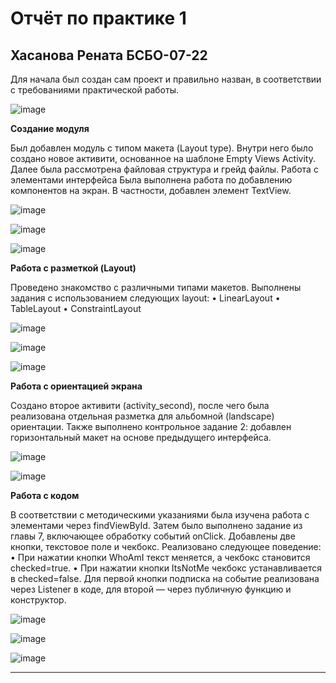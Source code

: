 # Отчёт по практике 1
## Хасанова Рената БСБО-07-22

Для начала был создан сам проект и правильно назван, в соответствии с требованиями практической работы.

![image](https://github.com/user-attachments/assets/942f9b82-d883-42b8-a382-2eb3a3f8973d)

**Создание модуля**

Был добавлен модуль с типом макета (Layout type). Внутри него было создано новое активити, основанное на шаблоне Empty Views Activity. Далее была рассмотрена файловая структура и грейд файлы.
Работа с элементами интерфейса
Была выполнена работа по добавлению компонентов на экран. В частности, добавлен элемент TextView.

![image](https://github.com/user-attachments/assets/6ab4c55e-3d29-4e3a-b7b2-dcd1247e86d7)

![image](https://github.com/user-attachments/assets/fef2a31b-77e2-4833-85e8-b66a4b80561d)

![image](https://github.com/user-attachments/assets/fb9e21fe-905e-4dc3-844b-415cc0bfe168)

**Работа с разметкой (Layout)**

Проведено знакомство с различными типами макетов. Выполнены задания с использованием следующих layout:
•	LinearLayout 
•	TableLayout 
•	ConstraintLayout 

![image](https://github.com/user-attachments/assets/07f87647-28c2-4e7d-90bd-4dbc8e9e3c73)

![image](https://github.com/user-attachments/assets/7d0e60f3-c916-44f0-a547-3830e6e40d14)

![image](https://github.com/user-attachments/assets/6d0f55da-9b63-4c24-8626-422c6ad02bf4)

**Работа с ориентацией экрана**

Создано второе активити (activity_second), после чего была реализована отдельная разметка для альбомной (landscape) ориентации. Также выполнено контрольное задание 2: добавлен горизонтальный макет на основе предыдущего интерфейса.

 ![image](https://github.com/user-attachments/assets/4ba07f60-cfe8-4145-b0b2-6ac8cb891a46)
 
 ![image](https://github.com/user-attachments/assets/d50d7a28-d933-4362-b8db-449dda7bdd32)

**Работа с кодом**

В соответствии с методическими указаниями была изучена работа с элементами через findViewById. Затем было выполнено задание из главы 7, включающее обработку событий onClick. Добавлены две кнопки, текстовое поле и чекбокс. Реализовано следующее поведение:
•	При нажатии кнопки WhoAmI текст меняется, а чекбокс становится checked=true.
•	При нажатии кнопки ItsNotMe чекбокс устанавливается в checked=false.
Для первой кнопки подписка на событие реализована через Listener в коде, для второй — через публичную функцию и конструктор.

 ![image](https://github.com/user-attachments/assets/f6921944-86a7-4767-9536-8b246d15b7b1)
 
 ![image](https://github.com/user-attachments/assets/fba7d7b1-6f1f-436d-8d0b-386a0075a7e0)
 
![image](https://github.com/user-attachments/assets/86349ff8-5da7-4d13-9d08-1b7112fd37a2)

****
